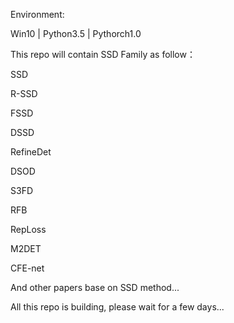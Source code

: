 Environment:

Win10 | Python3.5 | Pythorch1.0

This repo will contain SSD Family as follow：

SSD

R-SSD

FSSD

DSSD

RefineDet

DSOD

S3FD

RFB

RepLoss 

M2DET

CFE-net

And other papers base on SSD method...

All this repo is building, please wait for a few days...
